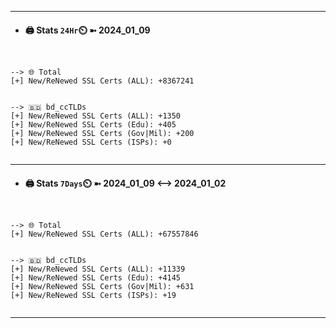 

---
- #### 🖨️ **Stats** `24Hr`⏲️ ➼ 2024_01_09
```console


--> 🌐 Total
[+] New/ReNewed SSL Certs (ALL): +8367241


--> 🇧🇩 bd_ccTLDs
[+] New/ReNewed SSL Certs (ALL): +1350
[+] New/ReNewed SSL Certs (Edu): +405
[+] New/ReNewed SSL Certs (Gov|Mil): +200
[+] New/ReNewed SSL Certs (ISPs): +0


```

---
- #### 🖨️ **Stats** `7Days`⏲️ ➼ 2024_01_09 <--> 2024_01_02
```console


--> 🌐 Total
[+] New/ReNewed SSL Certs (ALL): +67557846


--> 🇧🇩 bd_ccTLDs
[+] New/ReNewed SSL Certs (ALL): +11339
[+] New/ReNewed SSL Certs (Edu): +4145
[+] New/ReNewed SSL Certs (Gov|Mil): +631
[+] New/ReNewed SSL Certs (ISPs): +19


```

---

